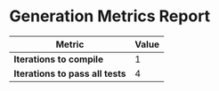 # Generation Metrics Report

| Metric                          | Value     |
|---------------------------------|-----------|
| **Iterations to  compile**      | 1         |
| **Iterations to pass all tests**| 4         |

